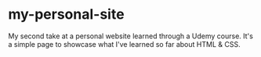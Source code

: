 # my-personal-site
My second take at a personal website learned through a Udemy course. It's a simple page to showcase what I've learned so far about HTML &amp; CSS.
